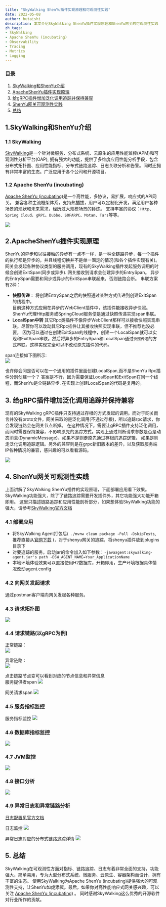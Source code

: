 ```yaml
---
title: "SkyWalking ShenYu插件实现原理和可观测性实践"
date: 2022-05-08
author: hutaishi
description: 本文介绍SkyWalking ShenYu插件实现原理和ShenYu网关的可观测性实践
zh_tags:
- SkyWalking
- Apache ShenYu (incubating)
- Observability
- Tracing
- Metrics
- Logging
---
```


### 目录

1. [SkyWalking和ShenYu介绍](#1.-SkyWalking和ShenYu介绍)
2. [ApacheShenYu插件实现原理](#2.-ApacheShenYu插件实现原理)
3. [给gRPC插件增加泛化调用追踪并保持兼容](#3.-给gRPC插件增加泛化调用追踪并保持兼容)
4. [ShenYu网关可观测性实践](#4.-ShenYu网关可观测性实践)
5. [总结](#5.-总结)



## 1.SkyWalking和ShenYu介绍

### 1.1 SkyWalking

[SkyWalking](https://github.com/hutaishi/skywalking)是一个针对微服务、分布式系统、云原生的应用性能监控(APM)和可观测性分析平台(OAP),
拥有强大的功能，提供了多维度应用性能分析手段，包含分布式拓扑图、应用性能指标、分布式链路追踪、日志关联分析和告警。同时还拥有非常丰富的生态。广泛应用于各个公司和开源项目。

### 1.2 Apache ShenYu (incubating)

[Apache ShenYu (incubating)](https://github.com/apache/incubator-shenyu)是一个高性能，多协议，易扩展，响应式的API网关。
兼容各种主流框架体系，支持热插拔，用户可以定制化开发，满足用户各种场景的现状和未来需求，经历过大规模场景的锤炼。
支持丰富的协议：`Http`、`Spring Cloud`、`gRPC`、`Dubbo`、`SOFARPC`、`Motan`、`Tars`等等。

![](shenyu-arch.png)


## 2.ApacheShenYu插件实现原理

ShenYu的异步和以往接触的异步有一点不一样，是一种全链路异步，每一个插件的执行都是异步的，并且线程切换并不是单一固定的情况(和各个插件实现有关)。
网关会发起各种协议类型的服务调用，现有的SkyWalking插件发起服务调用的时候会创建ExitSpan(同步或异步).  网关接收到请求会创建异步的EntrySpan。
异步的EntrySpan需要和同步或异步的ExitSpan串联起来，否则链路会断。
串联方案有2种：
- **快照传递**： 将创建EntrySpan之后的快照通过某种方式传递到创建ExitSpan的线程中。  
 目前这种方式应用在异步的WebClient插件中，该插件能接收异步快照。ShenYu代理Http服务或SpringCloud服务便是通过快照传递实现span串联。
- **LocalSpan中转**
 其它Rpc类插件不像异步WebClient那样可以接收快照实现串联。尽管你可以改动其它Rpc插件让其接收快照实现串联，但不推荐也没必要，
 因为可以通过在创建ExitSpan的线程中，创建一个LocalSpan就可以实现和ExitSpan串联，然后将异步的EntrySpan和LocalSpan通过`快照传递`的方式串联。这样实现完全可以不改动原先插件的代码。

span连接如下图所示:  
![](span-connect.png)

也许你会问是否可以在一个通用的插件里面创建LocalSpan,而不是ShenYu Rpc插件分别创建一个？
答案是不行，因为需要保证LocalSpan和ExitSpan在同一个线程，而ShenYu是全链路异步. 在实现上创建LocalSpan的代码是复用的。


## 3. 给gRPC插件增加泛化调用追踪并保持兼容

现有的SkyWalking gRPC插件只支持通过存根的方式发起的调用。而对于网关而言并没有proto文件，网关采取的是泛化调用(不通过存根)，所以追踪rpc请求，你会发现链路会在网关节点断掉。
在这种情况下，需要让gRPC插件支持泛化调用，而同时需要保持兼容，不影响原先的追踪方式。实现上通过判断请求参数是否是动态消息(DynamicMessage)，如果不是则走原先通过存根的追踪逻辑，
如果是则走泛化调用追踪逻辑。另外的兼容则是在grpc新旧版本的差异，以及获取服务端IP各种情况的兼容，感兴趣的可以看看源码。

![](grpc-generic-call.png)

## 4. ShenYu网关可观测性实践
上面讲解了SkyWalking ShenYu插件的实现原理，下面部署应用看下效果。SkyWalking功能强大，除了了链路追踪需要开发插件外，其它功能强大功能开箱即用。
这里只描述链路追踪和应用性能剖析部分，如果想体验SkyWalking功能的强大，请参考[SkyWalking官方文档](https://skywalking.apache.org/)

### 4.1 部署应用

- 将SkyWalking Agent打包后(` ./mvnw clean package -Pall -DskipTests`, 推荐直接从[官网下载](https://skywalking.apache.org/downloads/) )，对于shenyu网关的追踪，将shenyu插件放到plugins目录下
- 对要追踪的服务，启动jar的命令加入如下参数：`-javaagent:skywalking-agent.jar's path -DSW_AGENT_NAME=Your_ApplicationName`
- 本地环境体验效果可以直接使用H2数据库，开箱即用，生产环境根据具体情况改动agent.config

### 4.2 向网关发起请求
通过postman客户端向网关发起各种服务。

### 4.3 请求拓扑图
![](topology.png)

### 4.4 请求链路(以gRPC为例)

正常链路：  
![](grpc-ok.png)

异常链路：  
![](grpc-error.png)

点击链路节点变可以看到对应的节点信息和异常信息  
服务提供者span
![](grpc-service-span.png)

网关请求span
![](gateway-error-sapn.png)

### 4.5 服务指标监控

服务指标监控
![](overview.png)

### 4.6 数据库指标监控
![](database.png)

### 4.7 JVM监控
![](jvm.png)

### 4.8 接口分析
![](endpoint.png)

### 4.9 异常日志和异常链路分析
[日志配置见官方文档](https://skywalking.apache.org/docs/skywalking-java/latest/en/setup/service-agent/java-agent/application-toolkit-logback-1.x/)

日志监控
![](log-trace.png)

异常日志对应的分布式链路追踪详情
![](log-trace-detail.png)


## 5. 总结
SkyWalking在可观测性方面对指标、链路追踪、日志有着非常全面的支持，功能强大，简单易用，专为大型分布式系统、微服务、云原生、容器架构而设计，拥有丰富的生态。
使用SkyWalking为Apache ShenYu (incubating)提供强大的可观测性支持，让ShenYu如虎添翼。最后，如果你对高性能响应式网关感兴趣，可以关注
[Apache ShenYu (incubating)](https://github.com/apache/incubator-shenyu) 。
同时感谢SkyWalking这么优秀的开源软件对行业所作的贡献。